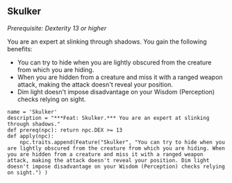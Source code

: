 ## Skulker
*Prerequisite: Dexterity 13 or higher*

You are an expert at slinking through shadows. You gain the following benefits:

* You can try to hide when you are lightly obscured from the creature from which you are hiding.
* When you are hidden from a creature and miss it with a ranged weapon attack, making the attack doesn't reveal your position.
* Dim light doesn't impose disadvantage on your Wisdom (Perception) checks relying on sight.

```
name = 'Skulker'
description = "***Feat: Skulker.*** You are an expert at slinking through shadows."
def prereq(npc): return npc.DEX >= 13
def apply(npc):
    npc.traits.append(Feature("Skulker", "You can try to hide when you are lightly obscured from the creature from which you are hiding. When you are hidden from a creature and miss it with a ranged weapon attack, making the attack doesn't reveal your position. Dim light doesn't impose disadvantage on your Wisdom (Perception) checks relying on sight.") )
```
